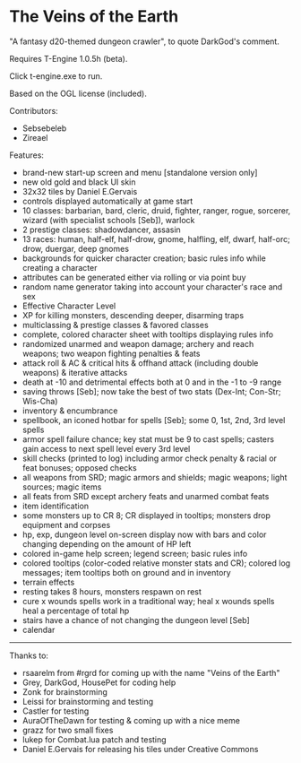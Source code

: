 The Veins of the Earth
=========

"A fantasy d20-themed dungeon crawler", to quote DarkGod's comment.

Requires T-Engine 1.0.5h (beta).

Click t-engine.exe to run.

Based on the OGL license (included).

Contributors:
- Sebsebeleb
- Zireael

Features:
- brand-new start-up screen and menu [standalone version only]
- new old gold and black UI skin
- 32x32 tiles by Daniel E.Gervais
- controls displayed automatically at game start
- 10 classes: barbarian, bard, cleric, druid, fighter, ranger, rogue, sorcerer, wizard (with specialist schools [Seb]), warlock
- 2 prestige classes: shadowdancer, assasin
- 13 races: human, half-elf, half-drow, gnome, halfling, elf, dwarf, half-orc; drow, duergar, deep gnomes
- backgrounds for quicker character creation; basic rules info while creating a character
- attributes can be generated either via rolling or via point buy
- random name generator taking into account your character's race and sex
- Effective Character Level
- XP for killing monsters, descending deeper, disarming traps
- multiclassing & prestige classes & favored classes
- complete, colored character sheet with tooltips displaying rules info
- randomized unarmed and weapon damage; archery and reach weapons; two weapon fighting penalties & feats
- attack roll & AC & critical hits & offhand attack (including double weapons) & iterative attacks
- death at -10 and detrimental effects both at 0 and in the -1 to -9 range
- saving throws [Seb]; now take the best of two stats (Dex-Int; Con-Str; Wis-Cha)
- inventory & encumbrance
- spellbook, an iconed hotbar for spells [Seb]; some 0, 1st, 2nd, 3rd level spells
- armor spell failure chance; key stat must be 9 to cast spells; casters gain access to next spell level every 3rd level
- skill checks (printed to log) including armor check penalty & racial or feat bonuses; opposed checks
- all weapons from SRD; magic armors and shields; magic weapons; light sources; magic items
- all feats from SRD except archery feats and unarmed combat feats
- item identification
- some monsters up to CR 8; CR displayed in tooltips; monsters drop equipment and corpses
- hp, exp, dungeon level on-screen display now with bars and color changing depending on the amount of HP left
- colored in-game help screen; legend screen; basic rules info
- colored tooltips (color-coded relative monster stats and CR); colored log messages; item tooltips both on ground and in inventory
- terrain effects
- resting takes 8 hours, monsters respawn on rest
- cure x wounds spells work in a traditional way; heal x wounds spells heal a percentage of total hp
- stairs have a chance of not changing the dungeon level [Seb]
- calendar

***
Thanks to:
- rsaarelm from #rgrd for coming up with the name "Veins of the Earth"
- Grey, DarkGod, HousePet for coding help
- Zonk for brainstorming
- Leissi for brainstorming and testing
- Castler for testing
- AuraOfTheDawn for testing & coming up with a nice meme
- grazz for two small fixes
- lukep for Combat.lua patch and testing
- Daniel E.Gervais for releasing his tiles under Creative Commons

